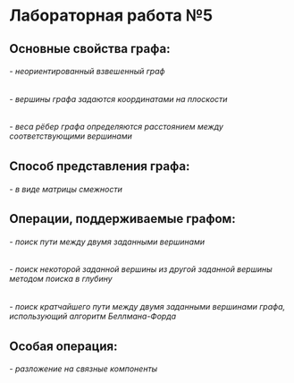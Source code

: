 # Лабораторная работа №5
## Основные свойства графа:
###### - неориентированный взвешенный граф
###### - вершины графа задаются координатами на плоскости
###### - веса рёбер графа определяются расстоянием между соответствующими вершинами
## Способ представления графа:
###### - в виде матрицы смежности
## Операции, поддерживаемые графом:
###### - поиск пути между двумя заданными вершинами
###### - поиск некоторой заданной вершины из другой заданной вершины методом поиска в глубину
###### - поиск кратчайшего пути между двумя заданными вершинами графа, использующий алгоритм Беллмана-Форда
## Особая операция:
###### - разложение на связные компоненты